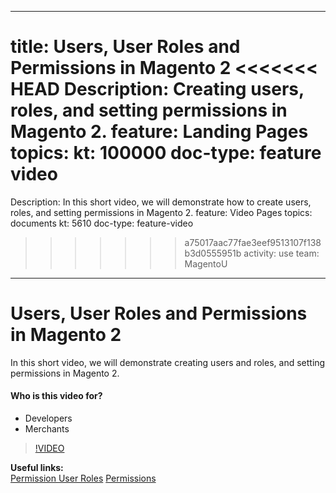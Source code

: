
---
title: Users, User Roles and Permissions in Magento 2
<<<<<<< HEAD
Description: Creating users, roles, and setting permissions in Magento 2.
feature: Landing Pages
topics:
kt: 100000
doc-type: feature video
=======
Description: In this short video, we will demonstrate how to create users, roles, and setting permissions in Magento 2.
feature: Video Pages
topics: documents
kt: 5610
doc-type: feature-video
>>>>>>> a75017aac77fae3eef9513107f138b3d0555951b
activity: use
team: MagentoU
---
# Users, User Roles and Permissions in Magento 2

In this short video, we will demonstrate creating users and roles, and setting permissions in Magento 2.

#### Who is this video for?
* Developers
* Merchants

>[!VIDEO](https://video.tv.adobe.com/v/35788)

**Useful links:**
<br/>
[Permission User Roles](https://docs.magento.com/user-guide/system/permissions-user-roles.html)
[Permissions](https://docs.magento.com/user-guide/system/permissions.html)

